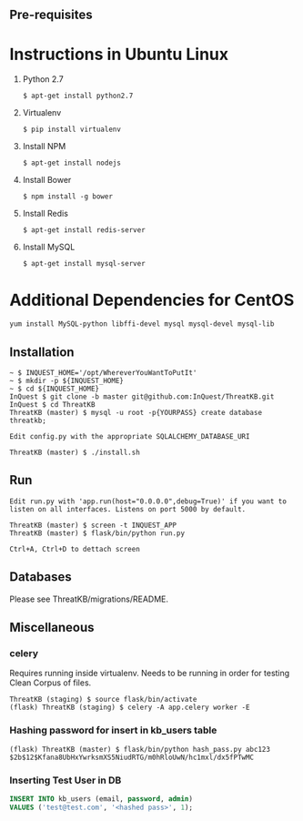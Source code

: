 ## Pre-requisites
# Instructions in Ubuntu Linux

1. Python 2.7
    ```
    $ apt-get install python2.7
    ```
1. Virtualenv
    ```
    $ pip install virtualenv
    ```
1. Install NPM
    ```
    $ apt-get install nodejs
    ```
1. Install Bower
    ```
    $ npm install -g bower
    ```
1. Install Redis
    ```
    $ apt-get install redis-server
    ```
1. Install MySQL
    ```
    $ apt-get install mysql-server
    ```

# Additional Dependencies for CentOS
```
yum install MySQL-python libffi-devel mysql mysql-devel mysql-lib
```

## Installation
```
~ $ INQUEST_HOME='/opt/WhereverYouWantToPutIt'
~ $ mkdir -p ${INQUEST_HOME}
~ $ cd ${INQUEST_HOME}
InQuest $ git clone -b master git@github.com:InQuest/ThreatKB.git
InQuest $ cd ThreatKB
ThreatKB (master) $ mysql -u root -p{YOURPASS} create database threatkb;

Edit config.py with the appropriate SQLALCHEMY_DATABASE_URI

ThreatKB (master) $ ./install.sh
```

## Run
```
Edit run.py with 'app.run(host="0.0.0.0",debug=True)' if you want to listen on all interfaces. Listens on port 5000 by default.

ThreatKB (master) $ screen -t INQUEST_APP
ThreatKB (master) $ flask/bin/python run.py

Ctrl+A, Ctrl+D to dettach screen
```

## Databases
Please see ThreatKB/migrations/README.

## Miscellaneous

### celery
Requires running inside virtualenv. Needs to be running in order for testing Clean Corpus of files.
```
ThreatKB (staging) $ source flask/bin/activate
(flask) ThreatKB (staging) $ celery -A app.celery worker -E
```

### Hashing password for insert in kb_users table
```
(flask) ThreatKB (master) $ flask/bin/python hash_pass.py abc123
$2b$12$Kfana8UbHxYwrksmXS5NiudRTG/m0hRloUwN/hc1mxl/dx5fPTwMC
```

### Inserting Test User in DB
```sql
INSERT INTO kb_users (email, password, admin)
VALUES ('test@test.com', '<hashed pass>', 1);
```
